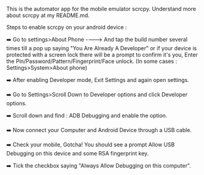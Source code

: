 This is the automator app for the mobile emulator scrcpy.
Understand more about scrcpy at my README.md.

Steps to enable scrcpy on your android device :

:arrow_right: Go to settings>About Phone ----> And tap the build number several times till a pop up saying "You Are Already A Developer" or if your device is protected with a screen lock there will be a prompt to confirm it's you, Enter the Pin/Password/Pattern/Fingerprint/Face unlock. (In some cases : Settings>System>About phone)

:arrow_right: After enabling Developer mode, Exit Settings and again open settings.

:arrow_right: Go to Settings>Scroll Down to Developer options and click Developer options.

:arrow_right: Scroll down and find : ADB Debugging and enable the option.

:arrow_right: Now connect your Computer and Android Device through a USB cable.

:arrow_right: Check your mobile, Gotcha! You should see a prompt Allow USB Debugging on this device and some RSA fingerprint key.

:arrow_right: Tick the checkbox saying "Always Allow Debugging on this computer".


